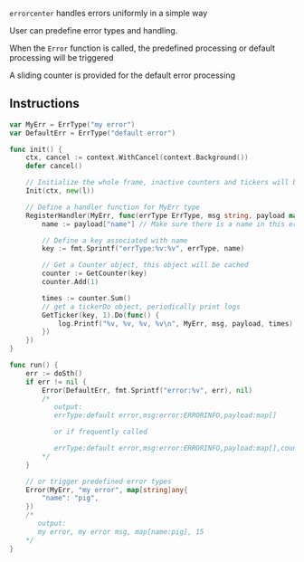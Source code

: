 `errorcenter` handles errors uniformly in a simple way

User can predefine error types and handling.

When the `Error` function is called, the predefined processing or default processing will be triggered

A sliding counter is provided for the default error processing

## Instructions
```go
var MyErr = ErrType("my error")
var DefaultErr = ErrType("default error")

func init() {
	ctx, cancel := context.WithCancel(context.Background())
	defer cancel()

	// Initialize the whole frame, inactive counters and tickers will be recycled every 15 seconds
	Init(ctx, new(l))

	// Define a handler function for MyErr type
	RegisterHandler(MyErr, func(errType ErrType, msg string, payload map[string]any) {
		name := payload["name"] // Make sure there is a name in this error type's payload

		// Define a key associated with name
		key := fmt.Sprintf("errType:%v:%v", errType, name)

		// Get a Counter object, this object will be cached
		counter := GetCounter(key)
		counter.Add(1)

		times := counter.Sum()
		// get a tickerDo object, periodically print logs
		GetTicker(key, 1).Do(func() {
			log.Printf("%v, %v, %v, %v\n", MyErr, msg, payload, times)
		})
	})
}

func run() {
	err := doSth()
	if err != nil {
		Error(DefaultErr, fmt.Sprintf("error:%v", err), nil)
		/*
		   output:
		   errType:default error,msg:error:ERRORINFO,payload:map[]

		   or if frequently called

		   errType:default error,msg:error:ERRORINFO,payload:map[],counts in the past 5 mins:27283
		*/
	}

	// or trigger predefined error types
	Error(MyErr, "my error", map[string]any{
		"name": "pig",
	})
	/*
	   output:
	   my error, my error msg, map[name:pig], 15
	*/
}

```